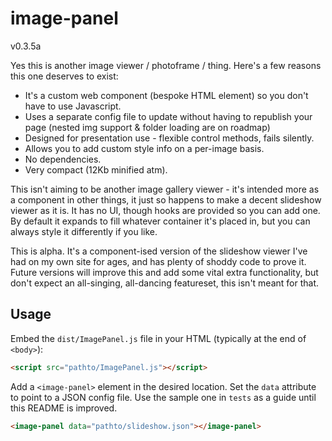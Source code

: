# image-panel

v0.3.5a

Yes this is another image viewer / photoframe / thing. Here's a few reasons this one deserves to exist:

- It's a custom web component (bespoke HTML element) so you don't have to use Javascript.
- Uses a separate config file to update without having to republish your page (nested img support & folder loading are on roadmap)
- Designed for presentation use - flexible control methods, fails silently.
- Allows you to add custom style info on a per-image basis. 
- No dependencies.
- Very compact (12Kb minified atm).

This isn't aiming to be another image gallery viewer - it's intended more as a component in other things, it just so happens to make a decent slideshow viewer as it is. It has no UI, though hooks are provided so you can add one. By default it expands to fill whatever container it's placed in, but you can always style it differently if you like.

This is alpha. It's a component-ised version of the slideshow viewer I've had on my own site for ages, and has plenty of shoddy code to prove it. Future versions will improve this and add some vital extra functionality, but don't expect an all-singing, all-dancing featureset, this isn't meant for that.

## Usage

Embed the `dist/ImagePanel.js` file in your HTML (typically at the end of `<body>`):
```html
<script src="pathto/ImagePanel.js"></script>
```

Add a `<image-panel>` element in the desired location. Set the `data` attribute to point to a JSON config file. Use the sample one in `tests` as a guide until this README is improved.

```html
<image-panel data="pathto/slideshow.json"></image-panel>
```

